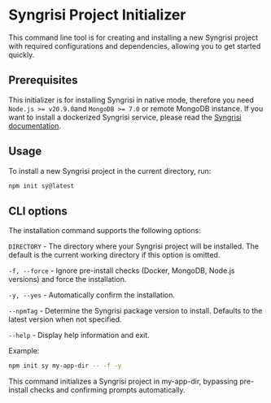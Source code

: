 # Syngrisi Project Initializer

This command line tool is for creating and installing a new Syngrisi project with required configurations and
dependencies, allowing you to get started quickly.

## Prerequisites

This initializer is for installing Syngrisi in native mode, therefore you need `Node.js >= v20.9.0`and `MongoDB >= 7.0` or remote MongoDB instance. If you want to install a dockerized Syngrisi service, please read the [Syngrisi documentation](https://github.com/syngrisi/syngrisi/tree/main/packages/syngrisi#readme).

## Usage

To install a new Syngrisi project in the current directory, run:

```bash
npm init sy@latest
```

## CLI options

The installation command supports the following options:

`DIRECTORY` - The directory where your Syngrisi project will be installed. The default is the current working directory if this option is omitted.

`-f, --force` - Ignore pre-install checks (Docker, MongoDB, Node.js versions) and force the installation.

`-y, --yes` - Automatically confirm the installation.

`--npmTag` - Determine the Syngrisi package version to install. Defaults to the latest version when not specified.

`--help` - Display help information and exit.

Example:

```bash
npm init sy my-app-dir -- -f -y
```

This command initializes a Syngrisi project in my-app-dir, bypassing pre-install checks and confirming prompts
automatically.




